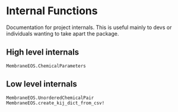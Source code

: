 # Internal Functions
Documentation for project internals. This is useful mainly to devs or individuals wanting to take apart the package.

## High level internals
```@docs
MembraneEOS.ChemicalParameters
```

## Low level internals
```@docs
MembraneEOS.UnorderedChemicalPair
MembraneEOS.create_kij_dict_from_csv!
```